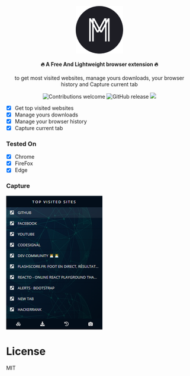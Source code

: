 <div align="center">
  <img src="public/icons/icon128.png"><br /><br />
  <h4 style="margin-top:0">🔥 A Free And Lightweight browser extension 🔥</h4>
  <p>to get most visited websites, manage yours downloads, your browser history and Capture current tab</p>

  ![Contributions welcome](https://img.shields.io/badge/contributions-welcome-brightgreen) ![GitHub release](https://img.shields.io/github/release/Chromo-lib/moster/all?logo=GitHub) ![](https://badgen.net/github/license/Chromo-lib/moster)

</div>

- [x] Get top visited websites
- [x] Manage yours downloads
- [x] Manage your browser history
- [x] Capture current tab

### Tested On
- [x] Chrome
- [x] FireFox
- [x] Edge

### Capture
![MosterSites](captures/moster.png)

# License
MIT
